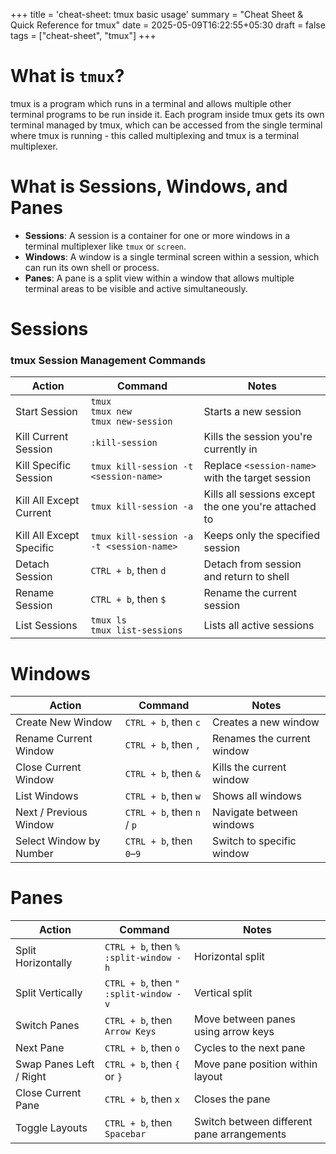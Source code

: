 +++
title = 'cheat-sheet: tmux basic usage'
summary = "Cheat Sheet & Quick Reference for tmux"
date = 2025-05-09T16:22:55+05:30
draft = false
tags = ["cheat-sheet", "tmux"]
+++

# What is `tmux`?
tmux is a program which runs in a terminal and allows multiple other terminal programs to be run inside it. Each program inside tmux gets its own terminal managed by tmux, which can be accessed from the single terminal where tmux is running - this called multiplexing and tmux is a terminal multiplexer.

# What is Sessions, Windows, and Panes

* **Sessions**: A session is a container for one or more windows in a terminal multiplexer like `tmux` or `screen`.
* **Windows**: A window is a single terminal screen within a session, which can run its own shell or process.
* **Panes**: A pane is a split view within a window that allows multiple terminal areas to be visible and active simultaneously.

# Sessions

### tmux Session Management Commands

| **Action**               | **Command**                                    | **Notes**                                            |
|--------------------------|------------------------------------------------|------------------------------------------------------|
| Start Session            | `tmux` <br> `tmux new` <br> `tmux new-session` | Starts a new session                                 |
| Kill Current Session     | `:kill-session`                                | Kills the session you're currently in                |
| Kill Specific Session    | `tmux kill-session -t <session-name>`          | Replace `<session-name>` with the target session     |
| Kill All Except Current  | `tmux kill-session -a`                         | Kills all sessions except the one you're attached to |
| Kill All Except Specific | `tmux kill-session -a -t <session-name>`       | Keeps only the specified session                     |
| Detach Session           | `CTRL + b`, then `d`                           | Detach from session and return to shell              |
| Rename Session           | `CTRL + b`, then `$`                           | Rename the current session                           |
| List Sessions            | `tmux ls` <br> `tmux list-sessions`            | Lists all active sessions                            |

# Windows

| **Action**              | **Command**                | **Notes**                  |
|-------------------------|----------------------------|----------------------------|
| Create New Window       | `CTRL + b`, then `c`       | Creates a new window       |
| Rename Current Window   | `CTRL + b`, then `,`       | Renames the current window |
| Close Current Window    | `CTRL + b`, then `&`       | Kills the current window   |
| List Windows            | `CTRL + b`, then `w`       | Shows all windows          |
| Next / Previous Window  | `CTRL + b`, then `n` / `p` | Navigate between windows   |
| Select Window by Number | `CTRL + b`, then `0`–`9`   | Switch to specific window  |

# Panes

| **Action**              | **Command**                                  | **Notes**                                  |
|-------------------------|----------------------------------------------|--------------------------------------------|
| Split Horizontally      | `CTRL + b`, then `%` <br> `:split-window -h` | Horizontal split                           |
| Split Vertically        | `CTRL + b`, then `"` <br> `:split-window -v` | Vertical split                             |
| Switch Panes            | `CTRL + b`, then `Arrow Keys`                | Move between panes using arrow keys        |
| Next Pane               | `CTRL + b`, then `o`                         | Cycles to the next pane                    |
| Swap Panes Left / Right | `CTRL + b`, then `{` or `}`                  | Move pane position within layout           |
| Close Current Pane      | `CTRL + b`, then `x`                         | Closes the pane                            |
| Toggle Layouts          | `CTRL + b`, then `Spacebar`                  | Switch between different pane arrangements |
